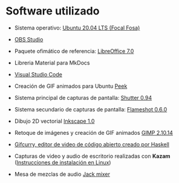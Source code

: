 # Software utilizado

* Sistema operativo: [Ubuntu 20.04 LTS (Focal Fosa)](https://releases.ubuntu.com/bionic/)
  
* [OBS Studio](https://obsproject.com/)
  
* Paquete ofimático de referencia: [LibreOffice 7.0](https://es.libreoffice.org/)
  
* Libreria Material para MkDocs
  
* [Visual Studio Code](https://code.visualstudio.com/)
  
* Creación de GIF animados para Ubuntu [Peek](https://ubunlog.com/peek-gif-animados-ubuntu/)
  
* Sistema principal de capturas de pantalla: [Shutter 0.94](http://shutter-project.org)
  
* Sistema secundario de capturas de pantalla: [Flameshot 0.6.0](https://flameshot.js.org/#/?id=flameshot-060)
  
* Dibujo 2D vectorial [Inkscape 1.0](https://inkscape.org/es/)

* Retoque de imágenes y creación de GIF animados [GIMP 2.10.14](https://www.gimp.org/)
  
* [Gifcurry, editor de video de código abierto creado por Haskell](https://github.com/lettier/gifcurry)

* Capturas de video y audio de escritorio realizadas con **Kazam** ([Instrucciones de instalación en Linux](https://ubunlog.com/kazam-graba-tu-escritorio-en-linux/))

* Mesa de mezclas de audio [Jack mixer](https://jackaudio.org/)
